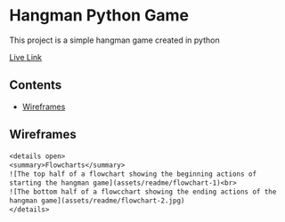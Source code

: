 # Hangman Python Game

This project is a simple hangman game created in python

[Live Link]()

## Contents

- [Wireframes](#Wireframes)

## Wireframes
    <details open>
    <summary>Flowcharts</summary>
    ![The top half of a flowchart showing the beginning actions of starting the hangman game](assets/readme/flowchart-1)<br>
    ![The bottom half of a flowcchart showing the ending actions of the hangman game](assets/readme/flowchart-2.jpg)
    </details>